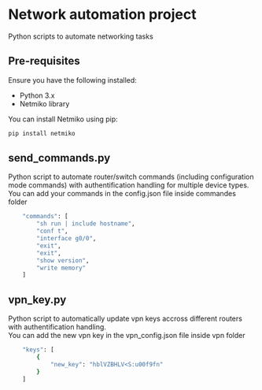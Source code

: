 # Network automation project
Python scripts to automate networking tasks

## Pre-requisites
Ensure you have the following installed:

- Python 3.x
- Netmiko library

You can install Netmiko using pip:

```bash
pip install netmiko
```

## send_commands.py
Python script to automate router/switch commands (including configuration mode commands) with authentification handling for multiple device types.<br>
You can add your commands in the config.json file inside commandes folder

```bash
    "commands": [
        "sh run | include hostname",
        "conf t",
        "interface g0/0",
        "exit",
        "exit",
        "show version",
        "write memory"
    ]
```

## vpn_key.py
Python script to automatically update vpn keys accross different routers with authentification handling.<br>
You can add the new vpn key in the vpn_config.json file inside vpn folder

```bash
    "keys": [
        {
            "new_key": "hblVZBHLV<S:u00f9fn"
        }
    ]
```
